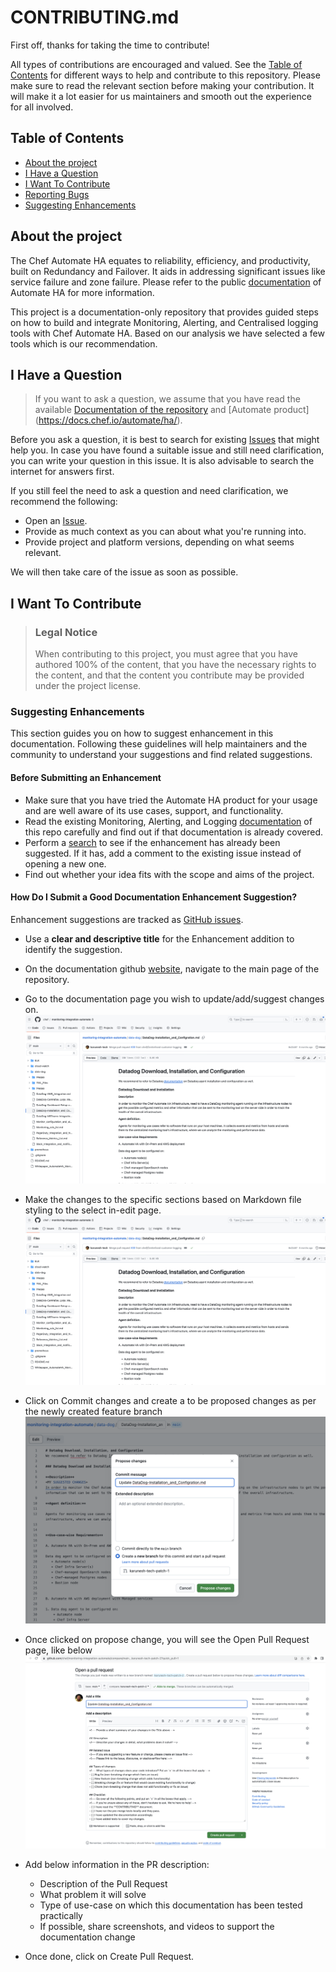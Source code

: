 # CONTRIBUTING.md

First off, thanks for taking the time to contribute!

All types of contributions are encouraged and valued. See the [Table of Contents](#table-of-contents) for different ways to help and contribute to this repository. Please make sure to read the relevant section before making your contribution. It will make it a lot easier for us maintainers and smooth out the experience for all involved. 

## Table of Contents

- [About the project](#about-the-project)
- [I Have a Question](#i-have-a-question)
- [I Want To Contribute](#i-want-to-contribute)
- [Reporting Bugs](#reporting-bugs)
- [Suggesting Enhancements](#suggesting-enhancements)


## About the project

The Chef Automate HA equates to reliability, efficiency, and productivity, built on Redundancy and Failover. It aids in addressing significant issues like service failure and zone failure. Please refer to the public  [documentation](https://docs.chef.io/automate/ha/)  of Automate HA for more information.

This project is a documentation-only repository that provides guided steps on how to build and integrate Monitoring, Alerting, and Centralised logging tools with Chef Automate HA. Based on our analysis we have selected a few tools which is our recommendation.



## I Have a Question

> If you want to ask a question, we assume that you have read the available [Documentation of the repository](https://github.com/chef/monitoring-integration-automate/blob/Adding-Contributing.md/Whitepaper_AutomateHA_Monitoring_and_Alerting.md) and [Automate product] (https://docs.chef.io/automate/ha/).

Before you ask a question, it is best to search for existing [Issues](/issues) that might help you. In case you have found a suitable issue and still need clarification, you can write your question in this issue. It is also advisable to search the internet for answers first.

If you still feel the need to ask a question and need clarification, we recommend the following:

- Open an [Issue](/issues/new).
- Provide as much context as you can about what you're running into.
- Provide project and platform versions, depending on what seems relevant.

We will then take care of the issue as soon as possible.


## I Want To Contribute

> ### Legal Notice 
> When contributing to this project, you must agree that you have authored 100% of the content, that you have the necessary rights to the content, and that the content you contribute may be provided under the project license.



### Suggesting Enhancements

This section guides you on how to suggest enhancement in this documentation. Following these guidelines will help maintainers and the community to understand your suggestions and find related suggestions.

#### Before Submitting an Enhancement

- Make sure that you have tried the Automate HA product for your usage and are well aware of its use cases, support, and functionality.
- Read the existing Monitoring, Alerting, and Logging [documentation](https://github.com/chef/monitoring-integration-automate/blob/Adding-Contributing.md/Whitepaper_AutomateHA_Monitoring_and_Alerting.md) of this repo carefully and find out if that documentation is already covered.
- Perform a [search](/issues) to see if the enhancement has already been suggested. If it has, add a comment to the existing issue instead of opening a new one.
- Find out whether your idea fits with the scope and aims of the project. 


#### How Do I Submit a Good Documentation Enhancement Suggestion?

Enhancement suggestions are tracked as [GitHub issues](/issues).

- Use a **clear and descriptive title** for the Enhancement addition to identify the suggestion.
- On the documentation github [website](https://github.com/chef/monitoring-integration-automate), navigate to the main page of the repository.
- Go to the documentation page you wish to update/add/suggest changes on.
  ![Example-page-to-edit](data-dog/Images/example-page-to-edit.png)

- Make the changes to the specific sections based on Markdown file styling to the select in-edit page.
![Example-page-to-edit](data-dog/Images/example-page-to-edit.png)
- Click on Commit changes and create a to be proposed changes as per the newly created feature branch
![Propose-change-pop-up](data-dog/Images/propose-change-pop-up.png)
- Once clicked on propose change, you will see the Open Pull Request page, like below
![Open-pull-request](data-dog/Images/open-pull-request.png)
- Add below information in the PR description:
  * Description of the Pull Request
  * What problem it will solve
  * Type of use-case on which this documentation has been tested practically
  * If possible, share screenshots, and videos to support the documentation change
- Once done, click on Create Pull Request.
